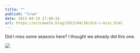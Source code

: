 ```yaml
---
title: ""
publish: "true"
date: 2013-04-18 17:40:19
url: https://ericmwalk.blog/2013/04/18/did-i-miss.html
---
```


Did I miss some seasons here? I thought we already did this one.

![](https://ericmwalk.blog/uploads/2022/6fc5b7a682.jpg)